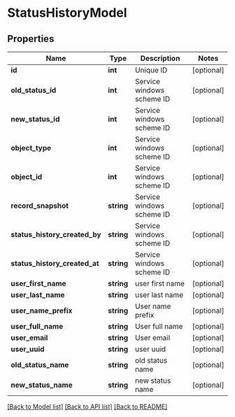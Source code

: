 # StatusHistoryModel

## Properties
Name | Type | Description | Notes
------------ | ------------- | ------------- | -------------
**id** | **int** | Unique ID | [optional] 
**old_status_id** | **int** | Service windows scheme ID | [optional] 
**new_status_id** | **int** | Service windows scheme ID | [optional] 
**object_type** | **int** | Service windows scheme ID | [optional] 
**object_id** | **int** | Service windows scheme ID | [optional] 
**record_snapshot** | **string** | Service windows scheme ID | [optional] 
**status_history_created_by** | **string** | Service windows scheme ID | [optional] 
**status_history_created_at** | **string** | Service windows scheme ID | [optional] 
**user_first_name** | **string** | user first name | [optional] 
**user_last_name** | **string** | user last name | [optional] 
**user_name_prefix** | **string** | User name prefix | [optional] 
**user_full_name** | **string** | User full name | [optional] 
**user_email** | **string** | User email | [optional] 
**user_uuid** | **string** | user uuid | [optional] 
**old_status_name** | **string** | old status name | [optional] 
**new_status_name** | **string** | new status name | [optional] 

[[Back to Model list]](../README.md#documentation-for-models) [[Back to API list]](../README.md#documentation-for-api-endpoints) [[Back to README]](../README.md)


